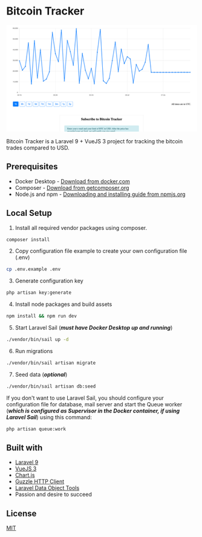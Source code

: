 # Bitcoin Tracker

![Bitcoin Tracker Screenshot](/bitcoin_tracker_screenshot.png?raw=true "Bitcoin Tracker Screenshot")

Bitcoin Tracker is a Laravel 9 + VueJS 3 project for tracking the bitcoin trades compared to USD.

## Prerequisites

- Docker Desktop - [Download from docker.com](https://www.docker.com/products/docker-desktop/)
- Composer - [Download from getcomposer.org](https://getcomposer.org/download/)
- Node.js and npm - [Downloading and installing guide from npmjs.org](https://docs.npmjs.com/downloading-and-installing-node-js-and-npm)

## Local Setup

1. Install all required vendor packages using composer.

```bash
composer install
```

2. Copy configuration file example to create your own configuration file (.env)

```bash
cp .env.example .env
```

3. Generate configuration key

```bash
php artisan key:generate
```

4. Install node packages and build assets

```bash
npm install && npm run dev
```

5. Start Laravel Sail (***must have Docker Desktop up and running***)

```bash
./vendor/bin/sail up -d
```

6. Run migrations

```bash
./vendor/bin/sail artisan migrate
```

7. Seed data (***optional***)

```bash
./vendor/bin/sail artisan db:seed
```

If you don't want to use Laravel Sail, you should configure your configuration file for database, mail server and start the Queue worker (***which is configured as Supervisor in the Docker container, if using Laravel Sail***) using this command:

```bash
php artisan queue:work
```

## Built with

- [Laravel 9](https://laravel.com/)
- [VueJS 3](https://vuejs.org/)
- [Chart.js](https://www.chartjs.org/)
- [Guzzle HTTP Client](https://laravel.com/docs/9.x/http-client)
- [Laravel Data Object Tools](https://github.com/JustSteveKing/laravel-data-object-tools)
- Passion and desire to succeed

## License

[MIT](https://choosealicense.com/licenses/mit/)
